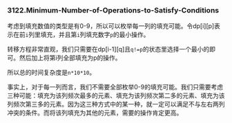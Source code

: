 ### 3122.Minimum-Number-of-Operations-to-Satisfy-Conditions

考虑到填充数值的类型是有0-9，所以可以枚举每一列的填充可能。令dp[i][p]表示在前`i`列里填充，并且第`i`列填充数字`p`的最小操作。

转移方程非常直观，我们只需要在dp[i-1][q]且`q!=p`的状态里选择一个最小的即可。然后加上将第i列全部填充为p的操作。

所以总的时间复杂度是`n*10*10`。

事实上，对于每一列而言，我们不需要全部枚举0-9的填充可能。我们只需要考虑三种可能：填充为该列频次最多的元素、填充为该列频次第二多的元素、填充为该列频次第三多的元素。因为这三种方式中的某一种，就一定可以满足不与左右两列冲突的条件。而将该列填充为其他的元素，需要的操作肯定更高。
